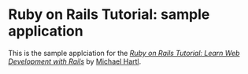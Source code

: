 # Ruby on Rails Tutorial:  sample application

This is the sample applciation for the 
 [*Ruby on Rails Tutorial:
 Learn Web Development with Rails*](http://www.railstutorial.org/)
 by [Michael Hartl](http://www.michaelhartl.com/).
